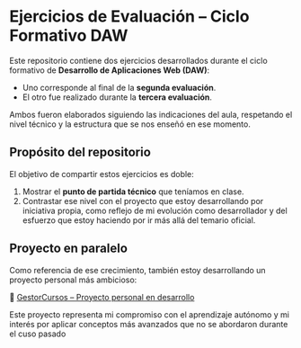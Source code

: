 # Ejercicios de Evaluación – Ciclo Formativo DAW

Este repositorio contiene dos ejercicios desarrollados durante el ciclo formativo de **Desarrollo de Aplicaciones Web (DAW)**:

-  Uno corresponde al final de la **segunda evaluación**.
-  El otro fue realizado durante la **tercera evaluación**.

Ambos fueron elaborados siguiendo las indicaciones del aula, respetando el nivel técnico y la estructura que se nos enseñó en ese momento.

## Propósito del repositorio

El objetivo de compartir estos ejercicios es doble:

1. Mostrar el **punto de partida técnico** que teníamos en clase.
2. Contrastar ese nivel con el proyecto que estoy desarrollando por iniciativa propia, como reflejo de mi evolución como desarrollador y del esfuerzo que estoy haciendo por ir más allá del temario oficial.

## Proyecto en paralelo

Como referencia de ese crecimiento, también estoy desarrollando un proyecto personal más ambicioso:

🔗 [GestorCursos – Proyecto personal en desarrollo](https://github.com/carlosmi98/GestorCursos)

Este proyecto representa mi compromiso con el aprendizaje autónomo y mi interés por aplicar conceptos más avanzados que no se abordaron durante el cuso pasado
